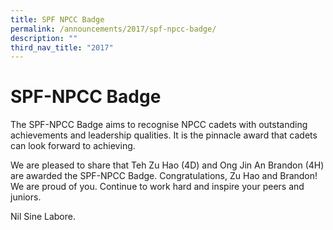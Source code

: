 ```yaml
---
title: SPF NPCC Badge
permalink: /announcements/2017/spf-npcc-badge/
description: ""
third_nav_title: "2017"
---
```

# **SPF-NPCC Badge**

The SPF-NPCC Badge aims to recognise NPCC cadets with outstanding achievements and leadership qualities. It is the pinnacle award that cadets can look forward to achieving.

We are pleased to share that Teh Zu Hao (4D) and Ong Jin An Brandon (4H) are awarded the SPF-NPCC Badge. Congratulations, Zu Hao and Brandon! We are proud of you. Continue to work hard and inspire your peers and juniors.

Nil Sine Labore.